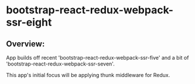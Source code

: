 # bootstrap-react-redux-webpack-ssr-eight

## Overview:

App builds off recent 'bootstrap-react-redux-webpack-ssr-five' and a bit of 'bootstrap-react-redux-webpack-ssr-seven'.

This app's initial focus will be applying thunk middleware for Redux.